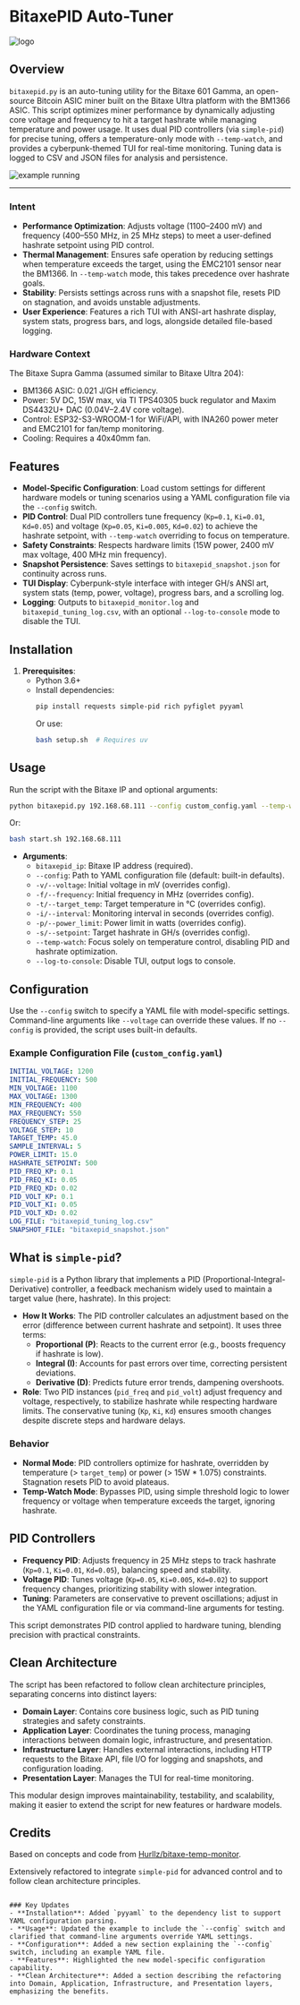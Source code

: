 # BitaxePID Auto-Tuner
![logo](bitaxepid-logo.jpg)

## Overview

`bitaxepid.py` is an auto-tuning utility for the Bitaxe 601 Gamma, an open-source Bitcoin ASIC miner built on the Bitaxe Ultra platform with the BM1366 ASIC. This script optimizes miner performance by dynamically adjusting core voltage and frequency to hit a target hashrate while managing temperature and power usage. It uses dual PID controllers (via `simple-pid`) for precise tuning, offers a temperature-only mode with `--temp-watch`, and provides a cyberpunk-themed TUI for real-time monitoring. Tuning data is logged to CSV and JSON files for analysis and persistence.

![example running](screenshot5.png)

---

### Intent
- **Performance Optimization**: Adjusts voltage (1100–2400 mV) and frequency (400–550 MHz, in 25 MHz steps) to meet a user-defined hashrate setpoint using PID control.
- **Thermal Management**: Ensures safe operation by reducing settings when temperature exceeds the target, using the EMC2101 sensor near the BM1366. In `--temp-watch` mode, this takes precedence over hashrate goals.
- **Stability**: Persists settings across runs with a snapshot file, resets PID on stagnation, and avoids unstable adjustments.
- **User Experience**: Features a rich TUI with ANSI-art hashrate display, system stats, progress bars, and logs, alongside detailed file-based logging.

### Hardware Context
The Bitaxe Supra Gamma (assumed similar to Bitaxe Ultra 204):
- BM1366 ASIC: 0.021 J/GH efficiency.
- Power: 5V DC, 15W max, via TI TPS40305 buck regulator and Maxim DS4432U+ DAC (0.04V–2.4V core voltage).
- Control: ESP32-S3-WROOM-1 for WiFi/API, with INA260 power meter and EMC2101 for fan/temp monitoring.
- Cooling: Requires a 40x40mm fan.

## Features

- **Model-Specific Configuration**: Load custom settings for different hardware models or tuning scenarios using a YAML configuration file via the `--config` switch.
- **PID Control**: Dual PID controllers tune frequency (`Kp=0.1`, `Ki=0.01`, `Kd=0.05`) and voltage (`Kp=0.05`, `Ki=0.005`, `Kd=0.02`) to achieve the hashrate setpoint, with `--temp-watch` overriding to focus on temperature.
- **Safety Constraints**: Respects hardware limits (15W power, 2400 mV max voltage, 400 MHz min frequency).
- **Snapshot Persistence**: Saves settings to `bitaxepid_snapshot.json` for continuity across runs.
- **TUI Display**: Cyberpunk-style interface with integer GH/s ANSI art, system stats (temp, power, voltage), progress bars, and a scrolling log.
- **Logging**: Outputs to `bitaxepid_monitor.log` and `bitaxepid_tuning_log.csv`, with an optional `--log-to-console` mode to disable the TUI.

## Installation

1. **Prerequisites**:
   - Python 3.6+
   - Install dependencies:
     ```bash
     pip install requests simple-pid rich pyfiglet pyyaml
     ```
     Or use:
     ```bash
     bash setup.sh  # Requires uv
     ```

## Usage

Run the script with the Bitaxe IP and optional arguments:
```bash
python bitaxepid.py 192.168.68.111 --config custom_config.yaml --temp-watch -t 40 -f 500
```
Or:
```bash
bash start.sh 192.168.68.111
```

- **Arguments**:
  - `bitaxepid_ip`: Bitaxe IP address (required).
  - `--config`: Path to YAML configuration file (default: built-in defaults).
  - `-v/--voltage`: Initial voltage in mV (overrides config).
  - `-f/--frequency`: Initial frequency in MHz (overrides config).
  - `-t/--target_temp`: Target temperature in °C (overrides config).
  - `-i/--interval`: Monitoring interval in seconds (overrides config).
  - `-p/--power_limit`: Power limit in watts (overrides config).
  - `-s/--setpoint`: Target hashrate in GH/s (overrides config).
  - `--temp-watch`: Focus solely on temperature control, disabling PID and hashrate optimization.
  - `--log-to-console`: Disable TUI, output logs to console.

## Configuration

Use the `--config` switch to specify a YAML file with model-specific settings. Command-line arguments like `--voltage` can override these values. If no `--config` is provided, the script uses built-in defaults.

### Example Configuration File (`custom_config.yaml`)
```yaml
INITIAL_VOLTAGE: 1200
INITIAL_FREQUENCY: 500
MIN_VOLTAGE: 1100
MAX_VOLTAGE: 1300
MIN_FREQUENCY: 400
MAX_FREQUENCY: 550
FREQUENCY_STEP: 25
VOLTAGE_STEP: 10
TARGET_TEMP: 45.0
SAMPLE_INTERVAL: 5
POWER_LIMIT: 15.0
HASHRATE_SETPOINT: 500
PID_FREQ_KP: 0.1
PID_FREQ_KI: 0.05
PID_FREQ_KD: 0.02
PID_VOLT_KP: 0.1
PID_VOLT_KI: 0.05
PID_VOLT_KD: 0.02
LOG_FILE: "bitaxepid_tuning_log.csv"
SNAPSHOT_FILE: "bitaxepid_snapshot.json"
```

## What is `simple-pid`?

`simple-pid` is a Python library that implements a PID (Proportional-Integral-Derivative) controller, a feedback mechanism widely used to maintain a target value (here, hashrate). In this project:
- **How It Works**: The PID controller calculates an adjustment based on the error (difference between current hashrate and setpoint). It uses three terms:
  - **Proportional (P)**: Reacts to the current error (e.g., boosts frequency if hashrate is low).
  - **Integral (I)**: Accounts for past errors over time, correcting persistent deviations.
  - **Derivative (D)**: Predicts future error trends, dampening overshoots.
- **Role**: Two PID instances (`pid_freq` and `pid_volt`) adjust frequency and voltage, respectively, to stabilize hashrate while respecting hardware limits. The conservative tuning (`Kp`, `Ki`, `Kd`) ensures smooth changes despite discrete steps and hardware delays.

### Behavior
- **Normal Mode**: PID controllers optimize for hashrate, overridden by temperature (> `target_temp`) or power (> 15W * 1.075) constraints. Stagnation resets PID to avoid plateaus.
- **Temp-Watch Mode**: Bypasses PID, using simple threshold logic to lower frequency or voltage when temperature exceeds the target, ignoring hashrate.

## PID Controllers

- **Frequency PID**: Adjusts frequency in 25 MHz steps to track hashrate (`Kp=0.1`, `Ki=0.01`, `Kd=0.05`), balancing speed and stability.
- **Voltage PID**: Tunes voltage (`Kp=0.05`, `Ki=0.005`, `Kd=0.02`) to support frequency changes, prioritizing stability with slower integration.
- **Tuning**: Parameters are conservative to prevent oscillations; adjust in the YAML configuration file or via command-line arguments for testing.

This script demonstrates PID control applied to hardware tuning, blending precision with practical constraints.

## Clean Architecture

The script has been refactored to follow clean architecture principles, separating concerns into distinct layers:
- **Domain Layer**: Contains core business logic, such as PID tuning strategies and safety constraints.
- **Application Layer**: Coordinates the tuning process, managing interactions between domain logic, infrastructure, and presentation.
- **Infrastructure Layer**: Handles external interactions, including HTTP requests to the Bitaxe API, file I/O for logging and snapshots, and configuration loading.
- **Presentation Layer**: Manages the TUI for real-time monitoring.

This modular design improves maintainability, testability, and scalability, making it easier to extend the script for new features or hardware models.

## Credits

Based on concepts and code from [Hurllz/bitaxe-temp-monitor](https://github.com/Hurllz/bitaxe-temp-monitor/). 

Extensively refactored to integrate `simple-pid` for advanced control and to follow clean architecture principles.
```

### Key Updates
- **Installation**: Added `pyyaml` to the dependency list to support YAML configuration parsing.
- **Usage**: Updated the example to include the `--config` switch and clarified that command-line arguments override YAML settings.
- **Configuration**: Added a new section explaining the `--config` switch, including an example YAML file.
- **Features**: Highlighted the new model-specific configuration capability.
- **Clean Architecture**: Added a section describing the refactoring into Domain, Application, Infrastructure, and Presentation layers, emphasizing the benefits.
